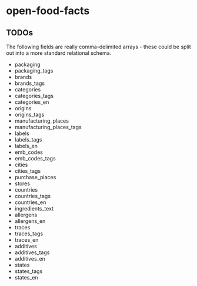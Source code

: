 # open-food-facts

## TODOs

The following fields are really comma-delimited arrays - these could be split out into a more standard relational schema.

 - packaging
 - packaging_tags
 - brands
 - brands_tags
 - categories
 - categories_tags
 - categories_en
 - origins
 - origins_tags
 - manufacturing_places
 - manufacturing_places_tags
 - labels
 - labels_tags
 - labels_en
 - emb_codes
 - emb_codes_tags
 - cities
 - cities_tags
 - purchase_places
 - stores
 - countries
 - countries_tags
 - countries_en
 - ingredients_text
 - allergens
 - allergens_en
 - traces
 - traces_tags
 - traces_en
 - additives
 - additives_tags
 - additives_en
 - states
 - states_tags
 - states_en





